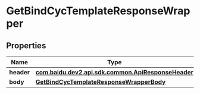 

# GetBindCycTemplateResponseWrapper


## Properties

Name | Type | Description | Notes
------------ | ------------- | ------------- | -------------
**header** | [**com.baidu.dev2.api.sdk.common.ApiResponseHeader**](com.baidu.dev2.api.sdk.common.ApiResponseHeader.md) |  |  [optional]
**body** | [**GetBindCycTemplateResponseWrapperBody**](GetBindCycTemplateResponseWrapperBody.md) |  |  [optional]



